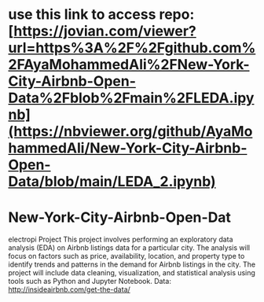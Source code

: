 # use this link to access repo:[https://jovian.com/viewer?url=https%3A%2F%2Fgithub.com%2FAyaMohammedAli%2FNew-York-City-Airbnb-Open-Data%2Fblob%2Fmain%2FLEDA.ipynb](https://nbviewer.org/github/AyaMohammedAli/New-York-City-Airbnb-Open-Data/blob/main/LEDA_2.ipynb)
# New-York-City-Airbnb-Open-Dat
electropi Project
This project involves performing an exploratory data analysis (EDA) on Airbnb listings data for a particular city. The analysis will focus on factors such as price, availability, location, and property type to identify trends and patterns in the demand for Airbnb listings in the city. The project will include data cleaning, visualization, and statistical analysis using tools such as Python and Jupyter Notebook. Data: http://insideairbnb.com/get-the-data/
